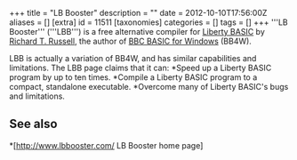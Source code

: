 +++
title = "LB Booster"
description = ""
date = 2012-10-10T17:56:00Z
aliases = []
[extra]
id = 11511
[taxonomies]
categories = []
tags = []
+++
'''LB Booster''' ('''LBB''') is a free alternative compiler for [Liberty BASIC](https://rosettacode.org/wiki/:Category:Liberty_BASIC) by [Richard T. Russell](https://rosettacode.org/wiki/User:RichardRussell), the author of [BBC BASIC for Windows](https://rosettacode.org/wiki/BBC_BASIC_for_Windows) (BB4W).

LBB is actually a variation of BB4W, and has similar capabilities and limitations. The LBB page claims that it can:
*Speed up a Liberty BASIC program by up to ten times. 
*Compile a Liberty BASIC program to a compact, standalone executable. 
*Overcome many of Liberty BASIC's bugs and limitations.

## See also
*[http://www.lbbooster.com/ LB Booster home page]
